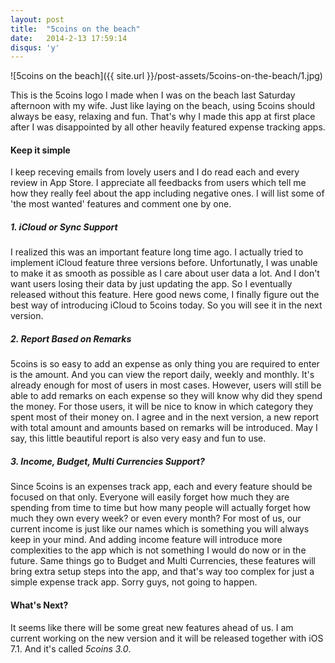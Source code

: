 ```yaml
---
layout: post
title:  "5coins on the beach"
date:   2014-2-13 17:59:14
disqus: 'y'
---
```


![5coins on the beach]({{ site.url }}/post-assets/5coins-on-the-beach/1.jpg)

This is the 5coins logo I made when I was on the beach last Saturday afternoon with my wife. Just like laying on the beach, using 5coins should always be easy, relaxing and fun. That's why I made this app at first place after I was disappointed by all other heavily featured expense tracking apps.

#### Keep it simple

I keep receving emails from lovely users and I do read each and every review in App Store. I appreciate all feedbacks from users which tell me how they really feel about the app including negative ones. I will list some of 'the most wanted' features and comment one by one.

##### 1. iCloud or Sync Support

I realized this was an important feature long time ago. I actually tried to implement iCloud feature three versions before. Unfortunatly, I was unable to make it as smooth as possible as I care about user data a lot. And I don't want users losing their data by just updating the app. So I eventually released without this feature. Here good news come, I finally figure out the best way of introducing iCloud to 5coins today. So you will see it in the next version.

##### 2. Report Based on Remarks

5coins is so easy to add an expense as only thing you are required to enter is the amount. And you can view the report daily, weekly and monthly. It's already enough for most of users in most cases. However, users will still be able to add remarks on each expense so they will know why did they spend the money. For those users, it will be nice to know in which category they spent most of their money on. I agree and in the next version, a new report with total amount and amounts based on remarks will be introduced. May I say, this little beautiful report is also very easy and fun to use.

##### 3. Income, Budget, Multi Currencies Support?

Since 5coins is an expenses track app, each and every feature should be focused on that only. Everyone will easily forget how much they are spending from time to time but how many people will actually forget how much they own every week? or even every month? For most of us, our current income is just like our names which is something you will always keep in your mind. And adding income feature will introduce more complexities to the app which is not something I would do now or in the future. Same things go to Budget and Multi Currencies, these features will bring extra setup steps into the app, and that's way too complex for just a simple expense track app. Sorry guys, not going to happen.

#### What's Next?

It seems like there will be some great new features ahead of us. I am current working on the new version and it will be released together with iOS 7.1. And it's called *5coins 3.0*.